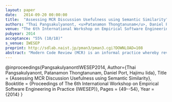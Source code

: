 ```yaml
---
layout: paper
date:   2014-09-20 00:00:00
title:  "Assessing MCR Discussion Usefulness using Semantic Similarity"
authors: "Thai Pangsakulyanont, <u>Patanamon Thongtanunam</u>, Daniel Port, Hajimu Iida"
venue: "The 6th International Workshop on Empirical Software Engineering in Practice (IWESEP2014)"
pubyear: 2014
acceptance: "55% (10/18)"
s_venue: IWESEP
preprint: http://sdlab.naist.jp/pman3/pman3.cgi?DOWNLOAD=108
abstract: "Modern Code Review (MCR) is an informal practice whereby reviewers virtually discuss proposed changes by adding comments through a code review tool or mailing list. It has received much research attention due to its perceived cost- effectiveness and popularity with industrial and OSS projects. Recent studies indicate there is a positive relationship between the number of review comments and code quality. However, little research exists investigating how such discussion impacts software quality. The concern is that the informality of MCR encourages a focus on trivial, tangential, or unrelated issues. Indeed, we have observed that such comments are quite frequent and may even constitute the majority. We conjecture that an effective MCR actually depends on having a substantive quantity of comments that directly impact a proposed change (or are “useful”). To investigate this, a necessary first step requires distinguishing review comments that are useful to a proposed change from those that are not. For a large OSS projects such as our Qt case study, manual assessment of the over 72,000 comments is a daunting task. We propose to utilize semantic similarity as a practical, cost- efficient, and empirically assurable approach for assisting with the manual usefulness assessment of MCR comments. Our case- study results indicate that our approach can classify comments with an average F-measure score of 0.73 and reduce comment usefulness assessment effort by about 77%."
---
```

@inproceedings{PangsakulyanontIWESEP2014,
	Author={Thai Pangsakulyanont, Patanamon Thongtanunam, Daniel Port, Hajimu Iida},
	Title = {Assessing MCR Discussion Usefulness using Semantic Similarity},
	Booktitle = {Proceedings of The 6th International Workshop on Empirical Software Engineering in Practice (IWESEP)},
	Pages = {49--54},
	Year = {2014}
}